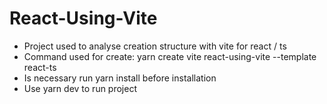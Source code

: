 # React-Using-Vite

- Project used to analyse creation structure with vite for react / ts
- Command used for create: yarn create vite react-using-vite --template react-ts
- Is necessary run yarn install before installation
- Use yarn dev to run project
